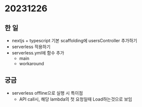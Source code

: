 # 20231226

## 한 일
- nextjs + typescript 기본 scaffolding에 usersController 추가하기
- serverless 적용하기
- serverless.yml에 함수 추가
  - main
  - workaround

## 궁금
- serverless offline으로 실행 시 특이점
  - API call시, 해당 lambda의 첫 요청일때 Load하는것으로 보임